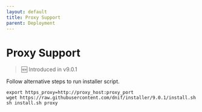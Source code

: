 ```yaml
---
layout: default
title: Proxy Support
parent: Deployment
---
```


# Proxy Support
> 🆕 Introduced in v9.0.1

Follow alternative steps to run installer script.
```
export https_proxy=http://proxy_host:proxy_port
wget https://raw.githubusercontent.com/dnif/installer/9.0.1/install.sh
sh install.sh proxy
```
